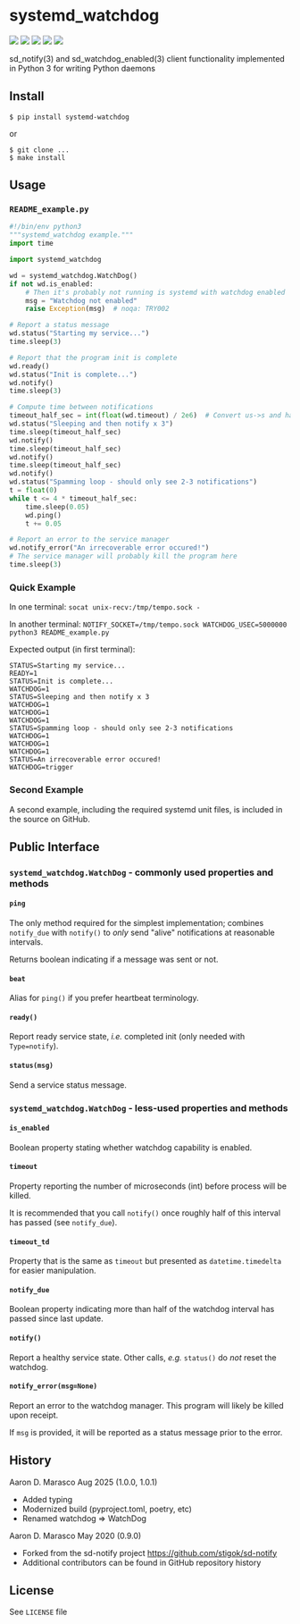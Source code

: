 # systemd_watchdog

![](https://img.shields.io/pypi/l/systemd-watchdog)
![](https://img.shields.io/pypi/v/systemd-watchdog.svg)
![](https://img.shields.io/travis/com/aarondmarasco/systemd-watchdog)
![](https://img.shields.io/pypi/wheel/systemd-watchdog.svg)
![](https://img.shields.io/pypi/pyversions/systemd-watchdog.svg)

sd_notify(3) and sd_watchdog_enabled(3) client functionality implemented in Python 3 for writing Python daemons

## Install
```
$ pip install systemd-watchdog
```
or
```
$ git clone ...
$ make install
```

## Usage
### `README_example.py`
```python
#!/bin/env python3
"""systemd_watchdog example."""
import time

import systemd_watchdog

wd = systemd_watchdog.WatchDog()
if not wd.is_enabled:
    # Then it's probably not running is systemd with watchdog enabled
    msg = "Watchdog not enabled"
    raise Exception(msg)  # noqa: TRY002

# Report a status message
wd.status("Starting my service...")
time.sleep(3)

# Report that the program init is complete
wd.ready()
wd.status("Init is complete...")
wd.notify()
time.sleep(3)

# Compute time between notifications
timeout_half_sec = int(float(wd.timeout) / 2e6)  # Convert us->s and half that
wd.status("Sleeping and then notify x 3")
time.sleep(timeout_half_sec)
wd.notify()
time.sleep(timeout_half_sec)
wd.notify()
time.sleep(timeout_half_sec)
wd.notify()
wd.status("Spamming loop - should only see 2-3 notifications")
t = float(0)
while t <= 4 * timeout_half_sec:
    time.sleep(0.05)
    wd.ping()
    t += 0.05

# Report an error to the service manager
wd.notify_error("An irrecoverable error occured!")
# The service manager will probably kill the program here
time.sleep(3)
```
### Quick Example
In one terminal:
`socat unix-recv:/tmp/tempo.sock -`

In another terminal:
`NOTIFY_SOCKET=/tmp/tempo.sock WATCHDOG_USEC=5000000 python3 README_example.py`

Expected output (in first terminal):
```
STATUS=Starting my service...
READY=1
STATUS=Init is complete...
WATCHDOG=1
STATUS=Sleeping and then notify x 3
WATCHDOG=1
WATCHDOG=1
WATCHDOG=1
STATUS=Spamming loop - should only see 2-3 notifications
WATCHDOG=1
WATCHDOG=1
WATCHDOG=1
STATUS=An irrecoverable error occured!
WATCHDOG=trigger
```

### Second Example
A second example, including the required systemd unit files, is included in the source on GitHub.

## Public Interface
### `systemd_watchdog.WatchDog` - commonly used properties and methods
#### `ping`
The only method required for the simplest implementation; combines `notify_due` with `notify()` to _only_ send "alive" notifications at reasonable intervals.

Returns boolean indicating if a message was sent or not.

#### `beat`
Alias for `ping()` if you prefer heartbeat terminology.

#### `ready()`
Report ready service state, _i.e._ completed init (only needed with `Type=notify`).

#### `status(msg)`
Send a service status message.

### `systemd_watchdog.WatchDog` - less-used properties and methods
#### `is_enabled`
Boolean property stating whether watchdog capability is enabled.

#### `timeout`
Property reporting the number of microseconds (int) before process will be killed.

It is recommended that you call `notify()` once roughly half of this interval has passed (see `notify_due`).

#### `timeout_td`
Property that is the same as `timeout` but presented as `datetime.timedelta` for easier manipulation.

#### `notify_due`
Boolean property indicating more than half of the watchdog interval has passed since last update.

#### `notify()`
Report a healthy service state. Other calls, _e.g._ `status()` do *not* reset the watchdog.

#### `notify_error(msg=None)`
Report an error to the watchdog manager. This program will likely be killed upon receipt.

If `msg` is provided, it will be reported as a status message prior to the error.


## History
Aaron D. Marasco Aug 2025 (1.0.0, 1.0.1)
 * Added typing
 * Modernized build (pyproject.toml, poetry, etc)
 * Renamed watchdog => WatchDog

Aaron D. Marasco May 2020 (0.9.0)
 * Forked from the sd-notify project <https://github.com/stigok/sd-notify>
 * Additional contributors can be found in GitHub repository history

## License

See `LICENSE` file
